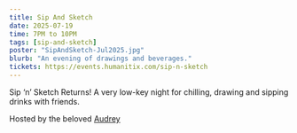 ```yaml
---
title: Sip And Sketch
date: 2025-07-19
time: 7PM to 10PM
tags: [sip-and-sketch]
poster: "SipAndSketch-Jul2025.jpg"
blurb: "An evening of drawings and beverages."
tickets: https://events.humanitix.com/sip-n-sketch
---
```


Sip ‘n’ Sketch Returns! A very low-key night for chilling, drawing and sipping drinks with friends.

Hosted by the beloved [Audrey](https://www.instagram.com/odd_remarks/)